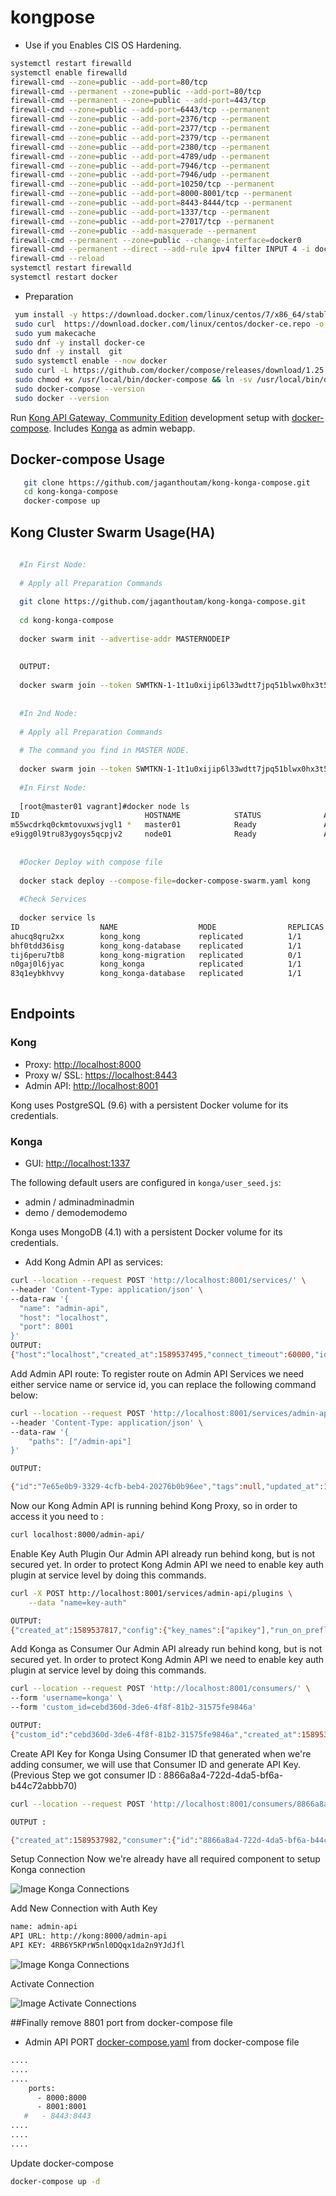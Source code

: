 # kongpose

   * Use if you Enables CIS OS Hardening.
```bash
systemctl restart firewalld
systemctl enable firewalld
firewall-cmd --zone=public --add-port=80/tcp
firewall-cmd --permanent --zone=public --add-port=80/tcp
firewall-cmd --permanent --zone=public --add-port=443/tcp
firewall-cmd --zone=public --add-port=6443/tcp --permanent
firewall-cmd --zone=public --add-port=2376/tcp --permanent
firewall-cmd --zone=public --add-port=2377/tcp --permanent
firewall-cmd --zone=public --add-port=2379/tcp --permanent
firewall-cmd --zone=public --add-port=2380/tcp --permanent
firewall-cmd --zone=public --add-port=4789/udp --permanent
firewall-cmd --zone=public --add-port=7946/tcp --permanent
firewall-cmd --zone=public --add-port=7946/udp --permanent
firewall-cmd --zone=public --add-port=10250/tcp --permanent
firewall-cmd --zone=public --add-port=8000-8001/tcp --permanent
firewall-cmd --zone=public --add-port=8443-8444/tcp --permanent
firewall-cmd --zone=public --add-port=1337/tcp --permanent
firewall-cmd --zone=public --add-port=27017/tcp --permanent
firewall-cmd --zone=public --add-masquerade --permanent
firewall-cmd --permanent --zone=public --change-interface=docker0
firewall-cmd --permanent --direct --add-rule ipv4 filter INPUT 4 -i docker0 -j ACCEPT
firewall-cmd --reload
systemctl restart firewalld
systemctl restart docker
```


  * Preparation
  ```bash
   yum install -y https://download.docker.com/linux/centos/7/x86_64/stable/Packages/containerd.io-1.2.6-3.3.el7.x86_64.rpm
   sudo curl  https://download.docker.com/linux/centos/docker-ce.repo -o /etc/yum.repos.d/docker-ce.repo
   sudo yum makecache
   sudo dnf -y install docker-ce
   sudo dnf -y install  git
   sudo systemctl enable --now docker
   sudo curl -L https://github.com/docker/compose/releases/download/1.25.0/docker-compose-`uname -s`-`uname -m` -o /usr/local/bin/docker-compose
   sudo chmod +x /usr/local/bin/docker-compose && ln -sv /usr/local/bin/docker-compose /usr/bin/docker-compose
   sudo docker-compose --version
   sudo docker --version
  ```

Run [Kong API Gateway, Community Edition](https://konghq.com/kong-community-edition)
development setup with [docker-compose](https://docs.docker.com/compose).
Includes [Konga](https://github.com/pantsel/konga) as admin webapp.


## Docker-compose Usage

 ```bash
    git clone https://github.com/jaganthoutam/kong-konga-compose.git
    cd kong-konga-compose
    docker-compose up
  ```
  
## Kong Cluster Swarm Usage(HA)


  ```bash
    
    #In First Node:
    
    # Apply all Preparation Commands 
    
    git clone https://github.com/jaganthoutam/kong-konga-compose.git
    
    cd kong-konga-compose
    
    docker swarm init --advertise-addr MASTERNODEIP
    
    
    OUTPUT:
    
    docker swarm join --token SWMTKN-1-1t1u0xijip6l33wdtt7jpq51blwx0hx3t54088xa4bxjy3yx42-90lf5b4nyyw4stbvcqyrde9sf MASTERNODEIP:2377
    
    
    #In 2nd Node:
    
    # Apply all Preparation Commands 
    
    # The command you find in MASTER NODE.
    
    docker swarm join --token SWMTKN-1-1t1u0xijip6l33wdtt7jpq51blwx0hx3t54088xa4bxjy3yx42-90lf5b4nyyw4stbvcqyrde9sf MASTERNODEIP:2377
    
    #In First Node:
    
    [root@master01 vagrant]#docker node ls
ID                            HOSTNAME            STATUS              AVAILABILITY        MANAGER STATUS      ENGINE VERSION
m55wcdrkq0ckmtovuxwsjvgl1 *   master01            Ready               Active              Leader              19.03.8
e9igg0l9tru83ygoys5qcpjv2     node01              Ready               Active                                  19.03.8
    
    
    #Docker Deploy with compose file
    
    docker stack deploy --compose-file=docker-compose-swarm.yaml kong
    
    #Check Services
    
    docker service ls
ID                  NAME                  MODE                REPLICAS            IMAGE                             PORTS
ahucq8qru2xx        kong_kong             replicated          1/1                 kong:1.4.3                        *:8000-8001->8000-8001/tcp, *:8443->8443/tcp
bhf0tdd36isg        kong_kong-database    replicated          1/1                 postgres:9.6.11-alpine
tij6peru7tb8        kong_kong-migration   replicated          0/1                 kong:1.4.3
n0gaj0l6jyac        kong_konga            replicated          1/1                 pantsel/konga:latest              *:1337->1337/tcp
83q1eybkhvvy        kong_konga-database   replicated          1/1                 mongo:4.1.5                       *:27017->27017/tcp 
    
  ```


## Endpoints

### Kong

- Proxy: [http://localhost:8000](http://localhost:8000)
- Proxy w/ SSL: [https://localhost:8443](https://localhost:8443)
- Admin API: [http://localhost:8001](http://localhost:8001)

Kong uses PostgreSQL (9.6) with a persistent Docker volume for its credentials.

### Konga

- GUI: [http://localhost:1337](http://localhost:1337)

The following default users are configured in `konga/user_seed.js`:
- admin / adminadminadmin
- demo / demodemodemo

Konga uses MongoDB (4.1) with a persistent Docker volume for its credentials.



  * Add Kong Admin API as services:
  ```bash
  curl --location --request POST 'http://localhost:8001/services/' \
--header 'Content-Type: application/json' \
--data-raw '{
    "name": "admin-api",
    "host": "localhost",
    "port": 8001
}'
  OUTPUT:
  {"host":"localhost","created_at":1589537495,"connect_timeout":60000,"id":"ba833b38-f22f-44bc-9173-d4d78d45ca50","protocol":"http","name":"admin-api","read_timeout":60000,"port":8001,"path":null,"updated_at":1589537495,"retries":5,"write_timeout":60000,"tags":null,"client_certificate":null}
  ```

Add Admin API route: To register route on Admin API Services we need either service name or service id, you can replace the following command below:
```bash
curl --location --request POST 'http://localhost:8001/services/admin-api/routes' \
--header 'Content-Type: application/json' \
--data-raw '{
    "paths": ["/admin-api"]
}'

OUTPUT:

{"id":"7e65e0b9-3329-4cfb-beb4-20276b0b96ee","tags":null,"updated_at":1589537543,"destinations":null,"headers":null,"protocols":["http","https"],"created_at":1589537543,"snis":null,"service":{"id":"ba833b38-f22f-44bc-9173-d4d78d45ca50"},"name":null,"preserve_host":false,"regex_priority":0,"strip_path":true,"sources":null,"paths":["\/admin-api"],"https_redirect_status_code":426,"hosts":null,"methods":null}

```

Now our Kong Admin API is running behind Kong Proxy, so in order to access it you need to :
```bash
curl localhost:8000/admin-api/
```

Enable Key Auth Plugin
Our Admin API already run behind kong, but is not secured yet. In order to protect Kong Admin API we need to enable key auth plugin at service level by doing this commands.
```bash
curl -X POST http://localhost:8001/services/admin-api/plugins \
    --data "name=key-auth" 

OUTPUT:
{"created_at":1589537817,"config":{"key_names":["apikey"],"run_on_preflight":true,"anonymous":null,"hide_credentials":false,"key_in_body":false},"id":"a1ef37a3-9724-4077-b2c9-f28b2b47b70b","service":{"id":"ba833b38-f22f-44bc-9173-d4d78d45ca50"},"name":"key-auth","protocols":["grpc","grpcs","http","https"],"enabled":true,"run_on":"first","consumer":null,"route":null,"tags":null}

```

Add Konga as Consumer
Our Admin API already run behind kong, but is not secured yet. In order to protect Kong Admin API we need to enable key auth plugin at service level by doing this commands.
```bash
curl --location --request POST 'http://localhost:8001/consumers/' \
--form 'username=konga' \
--form 'custom_id=cebd360d-3de6-4f8f-81b2-31575fe9846a'

OUTPUT:
{"custom_id":"cebd360d-3de6-4f8f-81b2-31575fe9846a","created_at":1589537912,"id":"8866a8a4-722d-4da5-bf6a-b44c72abbb70","tags":null,"username":"konga"}
```

Create API Key for Konga
Using Consumer ID that generated when we're adding consumer, we will use that Consumer ID and generate API Key.  (Previous Step we got  consumer ID : 8866a8a4-722d-4da5-bf6a-b44c72abbb70)
```bash
curl --location --request POST 'http://localhost:8001/consumers/8866a8a4-722d-4da5-bf6a-b44c72abbb70/key-auth'

OUTPUT : 

{"created_at":1589537982,"consumer":{"id":"8866a8a4-722d-4da5-bf6a-b44c72abbb70"},"id":"b214c70c-4290-44e9-b283-ee5f05437349","tags":null,"ttl":null,"key":"4RB6Y5KPrW5nl0DQqx1da2n9YJdJfl"}

```

Setup Connection
Now we're already have all required component to setup Konga connection

![Image Konga Connections](https://github.com/jaganthoutam/kong-konga-compose/blob/master/images/screen2.png)


Add New Connection with Auth Key
  ```bash
  name: admin-api
  API URL: http://kong:8000/admin-api
  API KEY: 4RB6Y5KPrW5nl0DQqx1da2n9YJdJfl
  ```
![Image Konga Connections](https://github.com/jaganthoutam/kong-konga-compose/blob/master/images/screen3.png)


Activate Connection

![Image Activate Connections](https://github.com/jaganthoutam/kong-konga-compose/blob/master/images/screen5.png)



##Finally remove 8801 port from docker-compose file
- Admin API PORT [docker-compose.yaml](https://github.com/jaganthoutam/kong-konga-compose/blob/master/docker-compose.yml#L52) from docker-compose file
```bash
....
....
....
    ports:
      - 8000:8000
      - 8001:8001
   #   - 8443:8443
....
....
....
```
Update docker-compose 
```bash
docker-compose up -d
```




